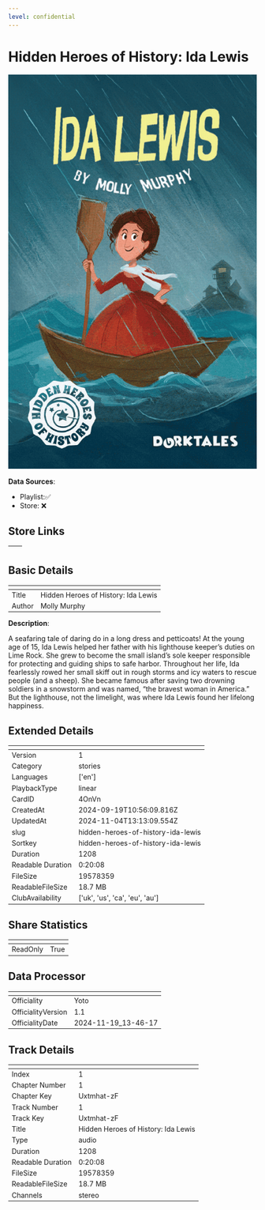 ```yaml
---
level: confidential
---
```

# Hidden Heroes of History: Ida Lewis

![card_[4OnVn].png](../../img/cards/card_[4OnVn].png)

**Data Sources**: 

- Playlist:✅
- Store: ❌


## Store Links

| <!-- --> | <!-- --> |
| - | - |


## Basic Details

| <!-- --> | <!-- --> |
| - | - |
| Title | Hidden Heroes of History: Ida Lewis |
| Author | Molly Murphy |

**Description**:

A seafaring tale of daring do in a long dress and petticoats! At the young age of 15, Ida Lewis helped her father with his lighthouse keeper’s duties on Lime Rock. She grew to become the small island’s sole keeper responsible for protecting and guiding ships to safe harbor. Throughout her life, Ida fearlessly rowed her small skiff out in rough storms and icy waters to rescue people (and a sheep). She became famous after saving two drowning soldiers in a snowstorm and was named, “the bravest woman in America.” But the lighthouse, not the limelight, was where Ida Lewis found her lifelong happiness.


## Extended Details

| <!-- --> | <!-- --> |
| - | - |
| Version | 1 |
| Category | stories |
| Languages | ['en'] |
| PlaybackType | linear |
| CardID | 4OnVn |
| CreatedAt | 2024-09-19T10:56:09.816Z |
| UpdatedAt | 2024-11-04T13:13:09.554Z |
| slug | hidden-heroes-of-history-ida-lewis |
| Sortkey | hidden-heroes-of-history-ida-lewis |
| Duration | 1208 |
| Readable Duration | 0:20:08 |
| FileSize | 19578359 |
| ReadableFileSize | 18.7 MB |
| ClubAvailability | ['uk', 'us', 'ca', 'eu', 'au'] |


## Share Statistics

| <!-- --> | <!-- --> |
| - | - |
| ReadOnly | True |


## Data Processor

| <!-- --> | <!-- --> |
| - | - |
| Officiality | Yoto
| OfficialityVersion | 1.1
| OfficialityDate | 2024-11-19_13-46-17


## Track Details

| <!-- --> | <!-- --> |
| - | - |
| Index | 1 |
| Chapter Number | 1 |
| Chapter Key | Uxtmhat-zF |
| Track Number | 1 |
| Track Key | Uxtmhat-zF |
| Title | Hidden Heroes of History: Ida Lewis |
| Type | audio |
| Duration | 1208 |
| Readable Duration | 0:20:08 |
| FileSize | 19578359 |
| ReadableFileSize | 18.7 MB |
| Channels | stereo |

